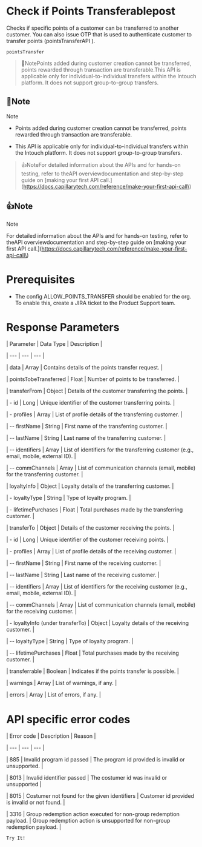 # Check if Points Transferablepost

Checks if specific points of a customer can be transferred to another customer. You can also issue OTP that is used to authenticate customer to transfer points (pointsTransferAPI ).

`pointsTransfer`

> 📘NotePoints added during customer creation cannot be transferred, points rewarded through transaction are transferable.This API is applicable only for individual-to-individual transfers within the Intouch platform. It does not support group-to-group transfers.

## 📘Note

Note

- Points added during customer creation cannot be transferred, points rewarded through transaction are transferable.

- This API is applicable only for individual-to-individual transfers within the Intouch platform. It does not support group-to-group transfers.

> 👍NoteFor detailed information about the APIs and for hands-on testing, refer to theAPI overviewdocumentation and step-by-step guide on [making your first API call.](https://docs.capillarytech.com/reference/make-your-first-api-call\)

## 👍Note

Note

For detailed information about the APIs and for hands-on testing, refer to theAPI overviewdocumentation and step-by-step guide on [making your first API call.](https://docs.capillarytech.com/reference/make-your-first-api-call\)

# Prerequisites

- The config ALLOW_POINTS_TRANSFER should be enabled for the org. To enable this, create a JIRA ticket to the Product Support team.

# Response Parameters

| Parameter | Data Type | Description |

| --- | --- | --- |

| data | Array | Contains details of the points transfer request. |

| pointsTobeTransferred | Float | Number of points to be transferred. |

| transferFrom | Object | Details of the customer transferring the points. |

| - id | Long | Unique identifier of the customer transferring points. |

| - profiles | Array | List of profile details of the transferring customer. |

| -- firstName | String | First name of the transferring customer. |

| -- lastName | String | Last name of the transferring customer. |

| -- identifiers | Array | List of identifiers for the transferring customer (e.g., email, mobile, external ID). |

| -- commChannels | Array | List of communication channels (email, mobile) for the transferring customer. |

| loyaltyInfo | Object | Loyalty details of the transferring customer. |

| - loyaltyType | String | Type of loyalty program. |

| - lifetimePurchases | Float | Total purchases made by the transferring customer. |

| transferTo | Object | Details of the customer receiving the points. |

| - id | Long | Unique identifier of the customer receiving points. |

| - profiles | Array | List of profile details of the receiving customer. |

| -- firstName | String | First name of the receiving customer. |

| -- lastName | String | Last name of the receiving customer. |

| -- identifiers | Array | List of identifiers for the receiving customer (e.g., email, mobile, external ID). |

| -- commChannels | Array | List of communication channels (email, mobile) for the receiving customer. |

| - loyaltyInfo (under transferTo) | Object | Loyalty details of the receiving customer. |

| -- loyaltyType | String | Type of loyalty program. |

| -- lifetimePurchases | Float | Total purchases made by the receiving customer. |

| transferrable | Boolean | Indicates if the points transfer is possible. |

| warnings | Array | List of warnings, if any. |

| errors | Array | List of errors, if any. |



# API specific error codes

| Error code | Description | Reason |

| --- | --- | --- |

| 885 | Invalid program id passed | The program id provided is invalid or unsupported. |

| 8013 | Invalid identifier passed | The costumer id was invalid or unsupported |

| 8015 | Costumer not found for the given identifiers | Customer id provided is invalid or not found. |

| 3316 | Group redemption action executed for non-group redemption payload. | Group redemption action is unsupported for non-group redemption payload. |



`Try It!`